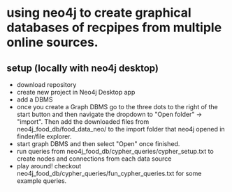 # using neo4j to create graphical databases of recpipes from multiple online sources.
## setup (locally with neo4j desktop)
* download repository
* create new project in Neo4j Desktop app
* add a DBMS
* once you create a Graph DBMS go to the three dots to the right of the start button and then navigate the dropdown to "Open folder" -> "import". Then add the downloaded files from neo4j_food_db/food_data_neo/ to the import folder that neo4j opened in finder/file explorer.
* start graph DBMS and then select "Open" once finished. 
* run queries from neo4j_food_db/cypher_queries/cypher_setup.txt to create nodes and connections from each data source
* play around! checkout neo4j_food_db/cypher_queries/fun_cypher_queries.txt for some example queries. 
